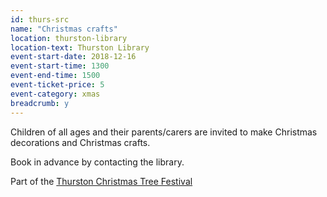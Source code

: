 ```yaml
---
id: thurs-src
name: "Christmas crafts"
location: thurston-library
location-text: Thurston Library
event-start-date: 2018-12-16
event-start-time: 1300
event-end-time: 1500
event-ticket-price: 5
event-category: xmas
breadcrumb: y
---
```


Children of all ages and their parents/carers are invited to make Christmas decorations and Christmas crafts.

Book in advance by contacting the library.

Part of the [Thurston Christmas Tree Festival](/events/thurston-2018-12-15-xmas-tree/)
